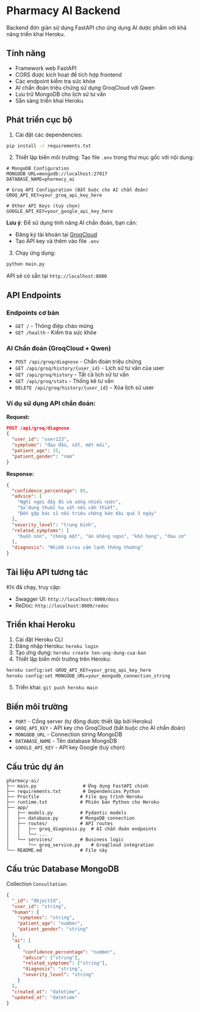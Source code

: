 # Pharmacy AI Backend

Backend đơn giản sử dụng FastAPI cho ứng dụng AI dược phẩm với khả năng triển khai Heroku.

## Tính năng

- Framework web FastAPI
- CORS được kích hoạt để tích hợp frontend
- Các endpoint kiểm tra sức khỏe
- AI chẩn đoán triệu chứng sử dụng GroqCloud với Qwen
- Lưu trữ MongoDB cho lịch sử tư vấn
- Sẵn sàng triển khai Heroku

## Phát triển cục bộ

1. Cài đặt các dependencies:
```bash
pip install -r requirements.txt
```

2. Thiết lập biến môi trường:
Tạo file `.env` trong thư mục gốc với nội dung:
```env
# MongoDB Configuration
MONGODB_URL=mongodb://localhost:27017
DATABASE_NAME=pharmacy_ai

# Groq API Configuration (Bắt buộc cho AI chẩn đoán)
GROQ_API_KEY=your_groq_api_key_here

# Other API Keys (tuỳ chọn)
GOOGLE_API_KEY=your_google_api_key_here
```

**Lưu ý**: Để sử dụng tính năng AI chẩn đoán, bạn cần:
- Đăng ký tài khoản tại [GroqCloud](https://console.groq.com)
- Tạo API key và thêm vào file `.env`

3. Chạy ứng dụng:
```bash
python main.py
```

API sẽ có sẵn tại `http://localhost:8000`

## API Endpoints

### Endpoints cơ bản
- `GET /` - Thông điệp chào mừng
- `GET /health` - Kiểm tra sức khỏe

### AI Chẩn đoán (GroqCloud + Qwen)
- `POST /api/groq/diagnose` - Chẩn đoán triệu chứng
- `GET /api/groq/history/{user_id}` - Lịch sử tư vấn của user
- `GET /api/groq/history` - Tất cả lịch sử tư vấn
- `GET /api/groq/stats` - Thống kê tư vấn
- `DELETE /api/groq/history/{user_id}` - Xóa lịch sử user

### Ví dụ sử dụng API chẩn đoán:

**Request:**
```json
POST /api/groq/diagnose
{
  "user_id": "user123",
  "symptoms": "đau đầu, sốt, mệt mỏi",
  "patient_age": 25,
  "patient_gender": "nam"
}
```

**Response:**
```json
{
  "confidence_percentage": 85,
  "advice": [
    "Nghỉ ngơi đầy đủ và uống nhiều nước",
    "Sử dụng thuốc hạ sốt nếu cần thiết", 
    "Đến gặp bác sĩ nếu triệu chứng kéo dài quá 3 ngày"
  ],
  "severity_level": "trung bình",
  "related_symptoms": [
    "buồn nôn", "chóng mặt", "ăn không ngon", "khô họng", "đau cơ"
  ],
  "diagnosis": "Nhiễm virus cảm lạnh thông thường"
}
```

## Tài liệu API tương tác

Khi đã chạy, truy cập:
- Swagger UI: `http://localhost:8000/docs`
- ReDoc: `http://localhost:8000/redoc`

## Triển khai Heroku

1. Cài đặt Heroku CLI
2. Đăng nhập Heroku: `heroku login`
3. Tạo ứng dụng: `heroku create ten-ung-dung-cua-ban`
4. Thiết lập biến môi trường trên Heroku:
```bash
heroku config:set GROQ_API_KEY=your_groq_api_key_here
heroku config:set MONGODB_URL=your_mongodb_connection_string
```
5. Triển khai: `git push heroku main`

## Biến môi trường

- `PORT` - Cổng server (tự động được thiết lập bởi Heroku)
- `GROQ_API_KEY` - API key cho GroqCloud (bắt buộc cho AI chẩn đoán)
- `MONGODB_URL` - Connection string MongoDB
- `DATABASE_NAME` - Tên database MongoDB
- `GOOGLE_API_KEY` - API key Google (tuỳ chọn)

## Cấu trúc dự án

```
pharmacy-ai/
├── main.py                 # Ứng dụng FastAPI chính
├── requirements.txt        # Dependencies Python
├── Procfile               # File quy trình Heroku
├── runtime.txt            # Phiên bản Python cho Heroku
├── app/
│   ├── models.py          # Pydantic models
│   ├── database.py        # MongoDB connection
│   ├── routes/            # API routes
│   │   ├── groq_diagnosis.py  # AI chẩn đoán endpoints
│   │   └── ...
│   └── services/          # Business logic
│       └── groq_service.py    # GroqCloud integration
└── README.md              # File này
```

## Cấu trúc Database MongoDB

Collection `Consultation`:
```json
{
  "_id": "ObjectId",
  "user_id": "string",
  "human": {
    "symptoms": "string",
    "patient_age": "number",
    "patient_gender": "string"
  },
  "ai": [
    {
      "confidence_percentage": "number",
      "advice": ["string"],
      "related_symptoms": ["string"],
      "diagnosis": "string",
      "severity_level": "string"
    }
  ],
  "created_at": "datetime",
  "updated_at": "datetime"
}
```
